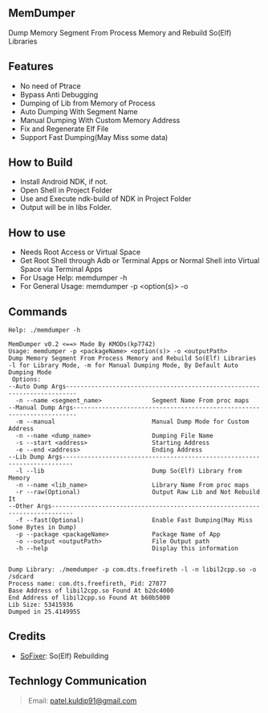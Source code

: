 ## MemDumper
Dump Memory Segment From Process Memory and Rebuild So(Elf) Libraries

## Features
- No need of Ptrace
- Bypass Anti Debugging
- Dumping of Lib from Memory of Process
- Auto Dumping With Segment Name
- Manual Dumping With Custom Memory Address
- Fix and Regenerate Elf File
- Support Fast Dumping(May Miss some data)

## How to Build
- Install Android NDK, if not.
- Open Shell in Project Folder
- Use and Execute ndk-build of NDK in Project Folder
- Output will be in libs Folder.
 
## How to use
- Needs Root Access or Virtual Space
- Get Root Shell through Adb or Terminal Apps or Normal Shell into Virtual Space via Terminal Apps
- For Usage Help: memdumper -h
- For General Usage: memdumper -p <packageName> <option(s)> -o <outputPath>

## Commands
```
Help: ./memdumper -h

MemDumper v0.2 <==> Made By KMODs(kp7742)
Usage: memdumper -p <packageName> <option(s)> -o <outputPath>
Dump Memory Segment From Process Memory and Rebuild So(Elf) Libraries
-l for Library Mode, -m for Manual Dumping Mode, By Default Auto Dumping Mode
 Options:
--Auto Dump Args-------------------------------------------------------------------------
  -n --name <segment_name>              Segment Name From proc maps
--Manual Dump Args-----------------------------------------------------------------------
  -m --manual                           Manual Dump Mode for Custom Address
  -n --name <dump_name>                 Dumping File Name
  -s --start <address>                  Starting Address
  -e --end <address>                    Ending Address
--Lib Dump Args-------------------------------------------------------------------------
  -l --lib                              Dump So(Elf) Library from Memory
  -n --name <lib_name>                  Library Name From proc maps
  -r --raw(Optional)                    Output Raw Lib and Not Rebuild It
--Other Args----------------------------------------------------------------------------
  -f --fast(Optional)                   Enable Fast Dumping(May Miss Some Bytes in Dump)
  -p --package <packageName>            Package Name of App
  -o --output <outputPath>              File Output path
  -h --help                             Display this information
  
  
Dump Library: ./memdumper -p com.dts.freefireth -l -n libil2cpp.so -o /sdcard
Process name: com.dts.freefireth, Pid: 27077
Base Address of libil2cpp.so Found At b2dc4000
End Address of libil2cpp.so Found At b60b5000
Lib Size: 53415936
Dumped in 25.414995S
```

## Credits
- [SoFixer](https://github.com/F8LEFT/SoFixer): So(Elf) Rebuilding

## Technlogy Communication
> Email: patel.kuldip91@gmail.com
